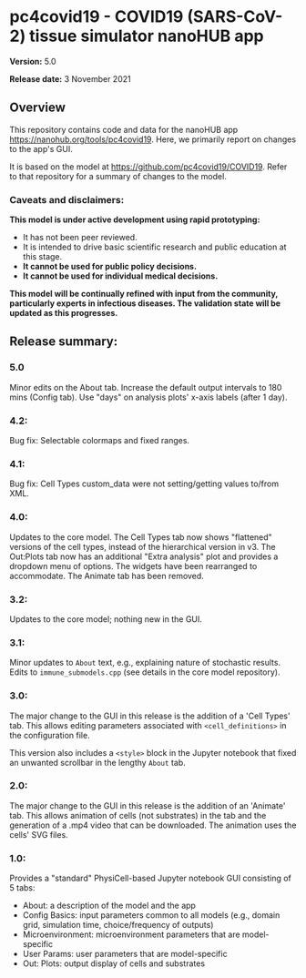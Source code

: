 # pc4covid19 - COVID19 (SARS-CoV-2) tissue simulator nanoHUB app

**Version:** 5.0

**Release date:** 3 November 2021 

## Overview
This repository contains code and data for the nanoHUB app https://nanohub.org/tools/pc4covid19.
Here, we primarily report on changes to the app's GUI.

It is based on the model at https://github.com/pc4covid19/COVID19. Refer to that repository
for a summary of changes to the model. 

### Caveats and disclaimers: 
**This model is under active development using rapid prototyping:**
* It has not been peer reviewed. 
* It is intended to drive basic scientific research and public education at this stage. 
* **It cannot be used for public policy decisions.**
* **It cannot be used for individual medical decisions.**

**This model will be continually refined with input from the community, particularly experts in infectious diseases. The validation state will be updated as this progresses.**

## Release summary: 
### 5.0
Minor edits on the About tab. Increase the default output intervals to 180 mins (Config tab). Use "days" on analysis plots' x-axis labels (after 1 day).

### 4.2:
Bug fix: Selectable colormaps and fixed ranges.

### 4.1:
Bug fix: Cell Types custom_data were not setting/getting values to/from XML.

### 4.0:
Updates to the core model. The Cell Types tab now shows "flattened" versions of the cell types, instead of 
the hierarchical version in v3. The Out:Plots tab now has an additional "Extra analysis" plot and provides 
a dropdown menu of options. The widgets have been rearranged to accommodate. The Animate tab has been removed.

### 3.2:
Updates to the core model; nothing new in the GUI.

### 3.1:
Minor updates to `About` text, e.g., explaining nature of stochastic results. Edits to `immune_submodels.cpp` (see details in the core model repository).

### 3.0:
The major change to the GUI in this release is the addition of a 'Cell Types' tab.
This allows editing parameters associated with `<cell_definitions>` in the configuration file.

This version also includes a `<style>` block in the Jupyter notebook that fixed an unwanted scrollbar in the lengthy `About` tab.

### 2.0:
The major change to the GUI in this release is the addition of an 'Animate' tab.
This allows animation of cells (not substrates) in the tab and the generation of a .mp4
video that can be downloaded. The animation uses the cells' SVG files.

### 1.0:
Provides a "standard" PhysiCell-based Jupyter notebook GUI consisting of 5 tabs:
* About: a description of the model and the app
* Config Basics: input parameters common to all models (e.g., domain grid, simulation time, choice/frequency of outputs)
* Microenvironment: microenvironment parameters that are model-specific
* User Params: user parameters that are model-specific
* Out: Plots:  output display of cells and substrates
